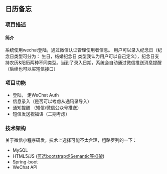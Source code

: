 日历备忘
-------

### 项目描述

#### 简介

系统使用wechat登陆，通过微信认证管理使用者信息。
用户可以录入纪念日（纪念日类型可分为： 生日，结婚纪念日 类型我认为用户可以自己定义），纪念日支持农历&阳历两种不同类型。当到了录入日期，系统会自动通过微信推送消息提醒（后续也可以买短信接口）


### 项目功能


* 登陆， 走WeChat Auth
* 信息录入（是否可以考虑从通讯录导入）
* 通知提醒 （短信/微信公众号推送）
* 短信发送祝福语（二期考虑）


### 技术架构

关于微信小程序研发，技术上选择可能不太合理，粗略罗列的一下：

* MySQL
* HTML5/JS ([可选bootstrap或Semantic等框架](http://www.cnblogs.com/kingboy2008/p/5261771.html))  
* Spring-boot
* WeChat API
